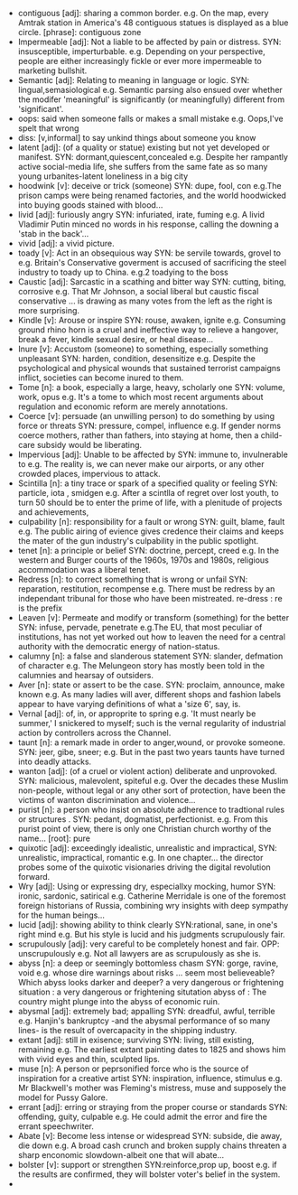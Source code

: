 - contiguous  [adj]: sharing a common border.  e.g. On the map, every Amtrak station in America's 48 contiguous statues is displayed as a blue circle. [phrase]: contiguous zone
- Impermeable [adj]: Not a liable to be affected by pain or distress. SYN: insusceptible, imperturbable.  e.g. Depending on your perspective, people are either increasingly fickle or ever more impermeable to marketing bullshit.
- Semantic [adj]: Relating to meaning in language or logic. SYN: lingual,semasiological e.g. Semantic parsing also ensued over whether the modifer 'meaningful' is significantly (or meaningfully) different from 'significant'.
- oops: said when someone falls or makes a small mistake e.g. Oops,I've spelt that wrong
- diss: [v,informal] to say unkind things about someone you know
- latent [adj]: (of a quality or statue) existing but not yet developed or manifest. SYN: dormant,quiescent,concealed  e.g. Despite her rampantly active social-media life, she suffers from the same fate as so many young urbanites-latent  loneliness in a big city
- hoodwink [v]: deceive or trick (someone)  SYN: dupe, fool, con   e.g.The prison camps were being renamed factories, and the world hoodwicked into buying goods stained with blood...
- livid [adj]: furiously angry SYN: infuriated, irate, fuming  e.g. A livid Vladimir Putin minced  no words in his response, calling the downing a 'stab in the back'...
- vivid [adj]: a vivid picture.
- toady [v]: Act in an obsequious way SYN: be servile towards, grovel to  e.g. Britain's Conservative goverment is accused of sacrificing the steel industry to toady up to China. e.g.2  toadying to the boss
- Caustic [adj]: Sarcastic in a scathing and bitter way SYN: cutting, biting, corrosive  e.g. That Mr Johnson, a social liberal but caustic fiscal conservative ... is drawing as many votes from the left as the right is more surprising.
- Kindle [v]: Arouse or inspire SYN: rouse, awaken, ignite   e.g. Consuming ground rhino horn is a cruel and ineffective way to relieve a hangover, break a fever, kindle sexual desire, or heal disease...
- Inure [v]: Accustom (someone) to something, especially something unpleasant SYN: harden, condition, desensitize  e.g. Despite the psychological and physical wounds that sustained terrorist campaigns inflict, societies can become inured to them.
- Tome [n]: a book, especially a large, heavy, scholarly one SYN: volume, work, opus   e.g. It's a tome to which most recent arguments about regulation and economic reform are merely annotations.
- Coerce [v]: persuade (an unwilling person) to do something by using force or threats  SYN: pressure, compel, influence  e.g. If gender norms coerce mothers, rather than fathers, into staying at home, then a child-care subsidy would be liberating.
- Impervious [adj]: Unable to be affected by  SYN: immune to, invulnerable to   e.g. The reality is, we can never make our airports, or any other crowded places, impervious to attack. 
- Scintilla [n]: a tiny trace or spark of a specified quality or feeling  SYN: particle, iota , smidgen   e.g. After a scintlla of regret over lost youth, to turn 50 should be to enter the prime of life, with a plenitude of projects and achievements,
- culpability [n]: responsibility for a fault or wrong SYN: guilt, blame, fault   e.g. The public airing of evience gives credence their claims and keeps the mater of the gun industry's culpability in the public spotlight. 
- tenet [n]: a principle or belief SYN: doctrine, percept, creed  e.g. In the western and Burger courts of the 1960s, 1970s and 1980s, religious accommodation was a liberal tenet.
- Redress [n]: to correct something that is wrong or unfail  SYN: reparation, restitution, recompense   e.g. There must be redress by an independant tribunal for those who have been mistreated.  re-dress : re is the prefix
- Leaven [v]: Permeate and modify or transform (something) for the better  SYN: infuse, pervade, penetrate  e.g.The EU, that most peculiar of institutions, has not yet worked out how to leaven the need for a central authority with the democratic energy of nation-status.
- calumny [n]: a false and slanderous statement SYN: slander, defmation of character  e.g. The Melungeon story has mostly been told in the calumnies and hearsay of outsiders.
- Aver [n]: state or assert to be the case. SYN: proclaim, announce, make known   e.g. As many ladies will aver, different shops and fashion labels appear to have varying definitions of what a 'size 6', say, is.
- Vernal [adj]: of, in, or approprite to spring  e.g. 'It must nearly be summer,' I snickered to myself; such is the vernal regularity of industrial action by controllers across the Channel.
- taunt [n]: a remark made in order to anger,wound, or provoke someone. SYN: jeer, gibe, sneer;  e.g. But in the past two years taunts have turned into deadly attacks.
- wanton [adj]: (of a cruel or violent action) deliberate and unprovoked. SYN: malicious, malevolent, spiteful   e.g. Over the decades these Muslim non-people, without legal or any other sort of protection, have been the victims of wanton discrimination and violence...
- purist [n]: a person who insist on absolute adherence to tradtional rules or structures . SYN: pedant, dogmatist, perfectionist. e.g. From this purist point of view, there is only one Christian church worthy of the name...  [root]: pure
- quixotic [adj]: exceedingly idealistic, unrealistic and impractical, SYN: unrealistic, impractical, romantic   e.g. In one chapter... the director probes some of the quixotic visionaries driving the digital revolution forward.
- Wry [adj]: Using or expressing dry, especiallxy mocking, humor SYN: ironic, sardonic, satirical  e.g. Catherine Merridale is one of the foremost foreign historians of Russia, combining wry insights with deep sympathy for the human beings...
- lucid [adj]: showing ability to think clearly SYN:rational, sane, in one's right mind   e.g. But his style is lucid and his judgments scrupulously fair.
- scrupulously [adj]: very careful to be completely honest and fair.   OPP: unscrupulously  e.g. Not all lawyers are as scrupulously as she is.
- abyss [n]: a deep or seemingly bottomless chasm SYN: gorge, ravine, void e.g.   whose dire warnings about risks ... seem most believeable? Which abyss looks darker and deeper?   a very dangerous or frightening situation : a very dangerous or frightening situtation  abyss of :   The country might plunge into the abyss of economic ruin.  
- abysmal  [adj]: extremely bad; appalling  SYN: dreadful, awful, terrible  e.g. Hanjin's  bankruptcy  -and the abysmal performance of so many lines- is the result of overcapacity in the shipping industry.
- extant [adj]: still in exisence; surviving  SYN: living, still existing, remaining  e.g. The earliest extant painting dates to 1825 and shows him with vivid eyes and thin, sculpted lips.
- muse [n]: A person or peprsonified force who is the source of inspiration for a creative artist  SYN: inspiration, influence, stimulus e.g. Mr Blackwell's mother was Fleming's mistress, muse and supposely the model for Pussy Galore.
- errant [adj]: erring or straying from the proper course or standards  SYN: offending, guity, culpable  e.g. He could admit the error and fire the errant speechwriter.
- Abate [v]: Become less intense or widespread SYN: subside, die away, die down  e.g. A broad cash crunch and broken supply chains threaten a sharp enconomic slowdown-albeit one that will abate...
- bolster [v]: support or strengthen SYN:reinforce,prop up, boost e.g. if the results are confirmed, they will bolster voter's belief in the system. 
- ​
